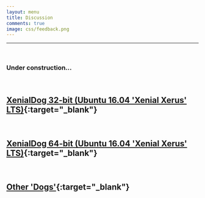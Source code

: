```yaml
---
layout: menu
title: Discussion
comments: true
image: css/feedback.png
---
```


---    
<br>
   
### Under construction...   
<br>   

##  [XenialDog 32-bit (Ubuntu 16.04 'Xenial Xerus' LTS)](html/xen32.html){:target="_blank"}      
&nbsp;     

##  [XenialDog 64-bit (Ubuntu 16.04 'Xenial Xerus' LTS)](html/xen64.html){:target="_blank"}   
&nbsp;   

##  [Other 'Dogs'](html/other.html){:target="_blank"}


&nbsp;   

&nbsp;   

&nbsp;  




